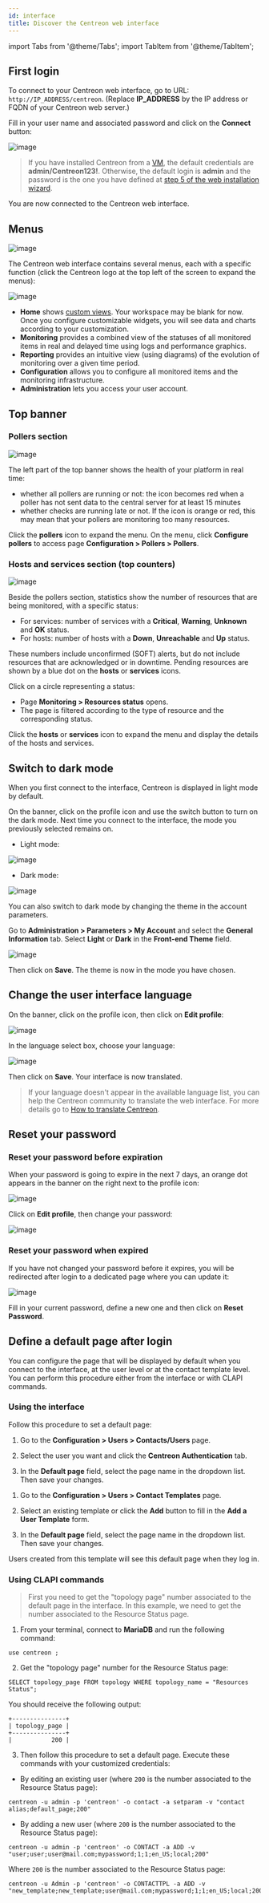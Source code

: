 ```yaml
---
id: interface
title: Discover the Centreon web interface
---
```

import Tabs from '@theme/Tabs';
import TabItem from '@theme/TabItem';

## First login

To connect to your Centreon web interface, go to URL: `http://IP_ADDRESS/centreon`. (Replace **IP_ADDRESS** by the IP address or FQDN of your Centreon web server.)

Fill in your user name and associated password and click on the **Connect** button:

![image](../assets/getting-started/aconnection.png)

>If you have installed Centreon from a [VM](../installation/installation-of-a-central-server/using-virtual-machines.md), the default credentials are **admin/Centreon123!**.
Otherwise, the default login is **admin** and the password is the one you have defined at [step 5 of the web installation wizard](../installation/web-and-post-installation.md#step-5-admin-information).

You are now connected to the Centreon web interface.

## Menus

![image](../assets/getting-started/menus.png)

The Centreon web interface contains several menus, each with a specific function (click the Centreon logo at the top left of the screen to expand the menus):

![image](../assets/getting-started/expand_menu.png)

* **Home** shows [custom views](create-custom-view.md).
  Your workspace may be blank for now. Once you configure customizable widgets, you will see data and charts according
  to your customization.
* **Monitoring** provides a combined view of the statuses of all monitored items in real and delayed time using logs and
  performance graphics.
* **Reporting** provides an intuitive view (using diagrams) of the evolution of monitoring over a given time period.
* **Configuration** allows you to configure all monitored items and the monitoring infrastructure.
* **Administration** lets you access your user account.

## Top banner

### Pollers section

![image](../assets/getting-started/banner_pollers.png)

The left part of the top banner shows the health of your platform in real time:

* whether all pollers are running or not: the icon becomes red when a poller has not sent data to the central server for at least 15 minutes
* whether checks are running late or not. If the icon is orange or red, this may mean that your pollers are monitoring too many resources.

Click the **pollers** icon to expand the menu. On the menu, click **Configure pollers** to access page **Configuration > Pollers > Pollers**.

### Hosts and services section (top counters)

![image](../assets/getting-started/top_counters.png)

Beside the pollers section, statistics show the number of resources that are being monitored, with a specific status:

* For services: number of services with a **Critical**, **Warning**, **Unknown** and **OK** status.
* For hosts: number of hosts with a **Down**, **Unreachable** and **Up** status.

These numbers include unconfirmed (SOFT) alerts, but do not include resources that are acknowledged or in downtime. Pending resources are shown by a blue dot on the **hosts** or **services** icons.

Click on a circle representing a status:

* Page **Monitoring > Resources status** opens.
* The page is filtered according to the type of resource and the corresponding status.

Click the **hosts** or **services** icon to expand the menu and display the details of the hosts and services.

## Switch to dark mode

When you first connect to the interface, Centreon is displayed in light mode by default.

On the banner, click on the profile icon and use the switch button to turn on the dark mode.
Next time you connect to the interface, the mode you previously selected remains on.

- Light mode:

![image](../assets/getting-started/menu_light_mode.png)

- Dark mode:

![image](../assets/getting-started/menu_dark_mode.png)

You can also switch to dark mode by changing the theme in the account parameters.

Go to **Administration > Parameters > My Account** and select the **General Information** tab.
Select **Light** or **Dark** in the **Front-end Theme** field.

![image](../assets/getting-started/front-end_theme_mode.png)

Then click on **Save**. The theme is now in the mode you have chosen.

## Change the user interface language

On the banner, click on the profile icon, then click on **Edit profile**:

![image](../assets/getting-started/menu_edit_profile.png)

In the language select box, choose your language:

![image](../assets/getting-started/change_language.png)

Then click on **Save**. Your interface is now translated.

> If your language doesn't appear in the available language list, you can help the Centreon community to translate
> the web interface. For more details go to  [How to translate Centreon](../developer/developer-translate-centreon.md).

## Reset your password

### Reset your password before expiration

When your password is going to expire in the next 7 days, an orange dot appears in the banner on the right
next to the profile icon:

![image](../assets/administration/password_will_expire.png)

Click on **Edit profile**, then change your password:

![image](../assets/administration/password_expiration.png)

### Reset your password when expired

If you have not changed your password before it expires, you will be redirected after login
to a dedicated page where you can update it:

![image](../assets/administration/password_expired.png)

Fill in your current password, define a new one and then click on **Reset Password**.

## Define a default page after login

You can configure the page that will be displayed by default when you connect to the interface, at the user level or at the contact template level. You can perform this procedure either from the interface or with CLAPI commands.

### Using the interface

Follow this procedure to set a default page:

<Tabs groupId="sync">
<TabItem value="For a user" label="For a user">

  1. Go to the **Configuration > Users > Contacts/Users** page.

  2. Select the user you want and click the **Centreon Authentication** tab.
    
  3. In the **Default page** field, select the page name in the dropdown list. Then save your changes.

</TabItem>
<TabItem value="For a contact template" label="For a contact template">

  1. Go to the **Configuration > Users > Contact Templates** page.

  2. Select an existing template or click the **Add** button to fill in the **Add a User Template** form.
      
  3. In the **Default page** field, select the page name in the dropdown list. Then save your changes.
  
  Users created from this template will see this default page when they log in.
  
</TabItem>
</Tabs>

### Using CLAPI commands

> First you need to get the "topology page" number associated to the default page in the interface. In this example, we need to get the number associated to the Resource Status page.

1. From your terminal, connect to **MariaDB** and run the following command:
  
  ```shell
  use centreon ;
  ```
  
2. Get the "topology page" number for the Resource Status page:
  
  ```shell
  SELECT topology_page FROM topology WHERE topology_name = "Resources Status";
  ```
  
  You should receive the following output:
  
  ```shell
  +---------------+
  | topology_page |
  +---------------+
  |           200 |
  ```
  
3. Then follow this procedure to set a default page. Execute these commands with your customized credentials:

<Tabs groupId="sync">
<TabItem value="For a user" label="For a user">

- By editing an existing user (where `200` is the number associated to the Resource Status page):
  
```shell
centreon -u admin -p 'centreon' -o contact -a setparam -v "contact alias;default_page;200"
```

- By adding a new user (where `200` is the number associated to the Resource Status page):

```shell
centreon -u admin -p 'centreon' -o CONTACT -a ADD -v "user;user;user@mail.com;mypassword;1;1;en_US;local;200"
```

</TabItem>
<TabItem value="For a contact template" label="For a contact template">

Where `200` is the number associated to the Resource Status page:

```shell
centreon -u Admin -p 'centreon' -o CONTACTTPL -a ADD -v "new_template;new_template;user@mail.com;mypassword;1;1;en_US;local;200"
```

</TabItem>
</Tabs>

